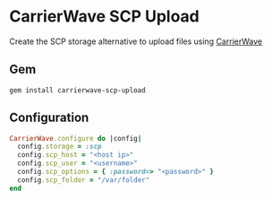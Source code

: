 # CarrierWave SCP Upload

Create the SCP storage alternative to upload files using [CarrierWave](https://github.com/jnicklas/carrierwave/)

## Gem

    gem install carrierwave-scp-upload

## Configuration

```ruby
CarrierWave.configure do |config|
  config.storage = :scp
  config.scp_host = "<host ip>"
  config.scp_user = "<username>"
  config.scp_options = { :password=> "<password>" }
  config.scp_folder = "/var/folder"
end
```
